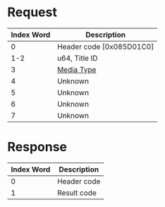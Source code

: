 # Request

| Index Word | Description                                            |
|------------|--------------------------------------------------------|
| 0          | Header code \[0x085D01C0\]                             |
| 1-2        | u64, Title ID                                          |
| 3          | [Media Type](Filesystem_services#MediaType "wikilink") |
| 4          | Unknown                                                |
| 5          | Unknown                                                |
| 6          | Unknown                                                |
| 7          | Unknown                                                |

# Response

| Index Word | Description |
|------------|-------------|
| 0          | Header code |
| 1          | Result code |